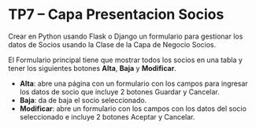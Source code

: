 # TP7 – Capa Presentacion Socios

Crear en Python usando Flask o Django un formulario para gestionar los datos de Socios usando la Clase de la Capa de Negocio Socios.

El Formulario principal tiene que mostrar todos los socios en una tabla y tener los siguientes botones **Alta**, **Baja** y **Modificar**.

- **Alta**: abre una página con un formulario con los campos para ingresar los datos de socio que incluye 2 botones Guardar y Cancelar.
- **Baja**: da de baja el socio seleccionado.
- **Modificar**: abre un formulario con los campos con los datos del socio seleccionado e incluye 2 botones Aceptar y Cancelar.
